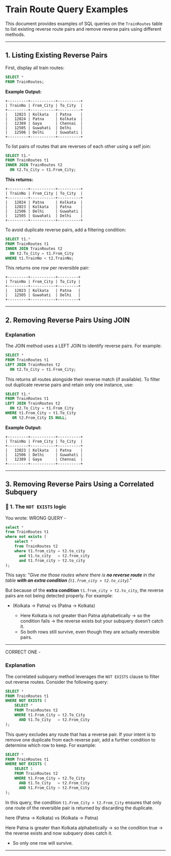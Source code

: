 # Train Route Query Examples

This document provides examples of SQL queries on the `TrainRoutes` table to list existing reverse route pairs and remove reverse pairs using different methods.

---

## 1. Listing Existing Reverse Pairs

First, display all train routes:

```sql
SELECT *
FROM TrainRoutes;
```

**Example Output:**

```
+---------+-----------+----------+
| TrainNo | From_City | To_City  |
+---------+-----------+----------+
|   12023 | Kolkata   | Patna    |
|   12024 | Patna     | Kolkata  |
|   12389 | Gaya      | Chennai  |
|   12505 | Guwahati  | Delhi    |
|   12506 | Delhi     | Guwahati |
+---------+-----------+----------+
```

To list pairs of routes that are reverses of each other using a self join:

```sql
SELECT t1.*
FROM TrainRoutes t1
INNER JOIN TrainRoutes t2
  ON t2.To_City = t1.From_City;
```

**This returns:**

```
+---------+-----------+----------+
| TrainNo | From_City | To_City  |
+---------+-----------+----------+
|   12024 | Patna     | Kolkata  |
|   12023 | Kolkata   | Patna    |
|   12506 | Delhi     | Guwahati |
|   12505 | Guwahati  | Delhi    |
+---------+-----------+----------+
```

To avoid duplicate reverse pairs, add a filtering condition:

```sql
SELECT t1.*
FROM TrainRoutes t1
INNER JOIN TrainRoutes t2
  ON t2.To_City = t1.From_City
WHERE t1.TrainNo < t2.TrainNo;
```

This returns one row per reversible pair:

```
+---------+-----------+---------+
| TrainNo | From_City | To_City |
+---------+-----------+---------+
|   12023 | Kolkata   | Patna   |
|   12505 | Guwahati  | Delhi   |
+---------+-----------+---------+
```

---

## 2. Removing Reverse Pairs Using JOIN

### Explanation

The JOIN method uses a LEFT JOIN to identify reverse pairs. For example:

```sql
SELECT *
FROM TrainRoutes t1
LEFT JOIN TrainRoutes t2
  ON t2.To_City = t1.From_City;
```

This returns all routes alongside their reverse match (if available). To filter out duplicate reverse pairs and retain only one instance, use:

```sql
SELECT t1.*
FROM TrainRoutes t1
LEFT JOIN TrainRoutes t2
  ON t2.To_City = t1.From_City
WHERE t1.From_City < t1.To_City
   OR t2.From_City IS NULL;
```

**Example Output:**

```
+---------+-----------+----------+
| TrainNo | From_City | To_City  |
+---------+-----------+----------+
|   12023 | Kolkata   | Patna    |
|   12506 | Delhi     | Guwahati |
|   12389 | Gaya      | Chennai  |
+---------+-----------+----------+
```

---

## 3. Removing Reverse Pairs Using a Correlated Subquery


### 🔹 1. The `NOT EXISTS` logic

You wrote: WRONG QUERY - 

```sql
select * 
from TrainRoutes t1  
where not exists (
    select * 
    from TrainRoutes t2  
    where t1.from_city = t2.to_city 
      and t1.to_city   = t2.from_city 
      and t1.from_city > t2.to_city
);
```

This says:
*"Give me those routes where there is **no reverse route** in the table **with an extra condition** (`t1.from_city > t2.to_city`)."*

But because of the **extra condition** `t1.from_city > t2.to_city`, the reverse pairs are not being detected properly.
For example:

* (Kolkata → Patna) vs (Patna → Kolkata)

  * Here Kolkata is not greater than Patna alphabetically → so the condition fails → the reverse exists but your subquery doesn’t catch it.
  * So both rows still survive, even though they are actually reversible pairs.

---

CORRECT ONE - 

### Explanation

The correlated subquery method leverages the `NOT EXISTS` clause to filter out reverse routes. Consider the following query:

```sql
SELECT *
FROM TrainRoutes t1
WHERE NOT EXISTS (
    SELECT *
    FROM TrainRoutes t2
    WHERE t1.From_City = t2.To_City
      AND t1.To_City   = t2.From_City
);
```

This query excludes any route that has a reverse pair. If your intent is to remove one duplicate from each reverse pair, add a further condition to determine which row to keep. For example:

```sql
SELECT *
FROM TrainRoutes t1
WHERE NOT EXISTS (
    SELECT 1
    FROM TrainRoutes t2
    WHERE t1.From_City = t2.To_City
      AND t1.To_City   = t2.From_City
      AND t1.From_City > t2.From_City
);
```

In this query, the condition `t1.From_City > t2.From_City` ensures that only one route of the reversible pair is returned by discarding the duplicate.

here (Patna → Kolkata) vs (Kolkata → Patna)

 Here Patna is greater than Kolkata alphabetically → so the condition true → the reverse exists and now subquery does catch it.
  * So only one row will survive.

---
